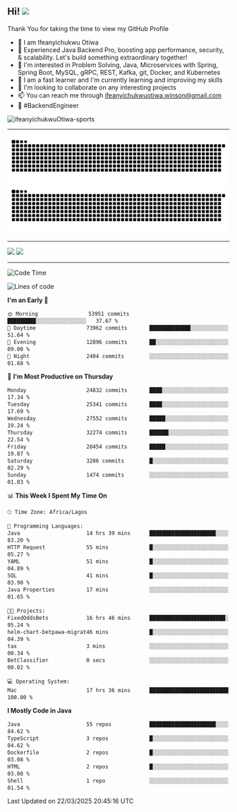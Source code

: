 <!-- BLOG-POST-LIST:START --><!-- BLOG-POST-LIST:END -->

## Hi! <img src="https://media.giphy.com/media/hvRJCLFzcasrR4ia7z/giphy.gif" width="4%"> 

Thank You for taking the time to view my GitHub Profile

- 👋 I am Ifeanyichukwu Otiwa
- 🚀 Experienced Java Backend Pro, boosting app performance, security, & scalability. Let's build something extraordinary together!
- 👀 I'm interested in Problem Solving, Java, Microservices with Spring, Spring Boot, MySQL, gRPC, REST, Kafka, git, Docker, and Kubernetes
- 🌱 I am a fast learner and I'm currently learning and improving my skills
- 💞️ I'm looking to collaborate on any interesting projects
- 📫 You can reach me through ifeanyichukwuotiwa.winson@gmail.com
- 🚀 #BackendEngineer

<p align="left" marginTop="10px"> <img src="https://komarev.com/ghpvc/?username=ifeanyichukwuOtiwa-sports&label=Profile%20views&color=0e75b6&style=for-the-badge" alt="ifeanyichukwuOtiwa-sports" /> </p>

***

<!--🐍📈SNAKEGRAPH / 🌐WEBSITE: https://github.com/Platane/snk -->
![github contribution grid snake animation](https://raw.githubusercontent.com/ifeanyichukwuOtiwa-sports/ifeanyichukwuOtiwa-sports/output/github-contribution-grid-snake-dark.svg#gh-dark-mode-only)![github contribution grid snake animation](https://raw.githubusercontent.com/ifeanyichukwuOtiwa-sports/ifeanyichukwuOtiwa-sports/output/github-contribution-grid-snake.svg#gh-light-mode-only)

***

<p float="left">
  <img float="left" src="https://github-readme-stats.vercel.app/api?username=ifeanyichukwuOtiwa-sports&count_private=true&include_all_commits=true&theme=react&show_icons=true" />
  <img float="right" src="https://github-readme-stats.vercel.app/api/top-langs/?username=ifeanyichukwuOtiwa-sports&layout=compact&show_icons=true&theme=react" /> 
</p>

***



<!--START_SECTION:waka-->
![Code Time](http://img.shields.io/badge/Code%20Time-3%2C559%20hrs%2010%20mins-blue)

![Lines of code](https://img.shields.io/badge/From%20Hello%20World%20I%27ve%20Written-41.9%20million%20lines%20of%20code-blue)

**I'm an Early 🐤** 

```text
🌞 Morning                53951 commits       █████████░░░░░░░░░░░░░░░░   37.67 % 
🌆 Daytime                73962 commits       █████████████░░░░░░░░░░░░   51.64 % 
🌃 Evening                12896 commits       ██░░░░░░░░░░░░░░░░░░░░░░░   09.00 % 
🌙 Night                  2404 commits        ░░░░░░░░░░░░░░░░░░░░░░░░░   01.68 % 
```
📅 **I'm Most Productive on Thursday** 

```text
Monday                   24832 commits       ████░░░░░░░░░░░░░░░░░░░░░   17.34 % 
Tuesday                  25341 commits       ████░░░░░░░░░░░░░░░░░░░░░   17.69 % 
Wednesday                27552 commits       █████░░░░░░░░░░░░░░░░░░░░   19.24 % 
Thursday                 32274 commits       ██████░░░░░░░░░░░░░░░░░░░   22.54 % 
Friday                   28454 commits       █████░░░░░░░░░░░░░░░░░░░░   19.87 % 
Saturday                 3286 commits        █░░░░░░░░░░░░░░░░░░░░░░░░   02.29 % 
Sunday                   1474 commits        ░░░░░░░░░░░░░░░░░░░░░░░░░   01.03 % 
```


📊 **This Week I Spent My Time On** 

```text
🕑︎ Time Zone: Africa/Lagos

💬 Programming Languages: 
Java                     14 hrs 39 mins      █████████████████████░░░░   83.20 % 
HTTP Request             55 mins             █░░░░░░░░░░░░░░░░░░░░░░░░   05.27 % 
YAML                     51 mins             █░░░░░░░░░░░░░░░░░░░░░░░░   04.89 % 
SQL                      41 mins             █░░░░░░░░░░░░░░░░░░░░░░░░   03.90 % 
Java Properties          17 mins             ░░░░░░░░░░░░░░░░░░░░░░░░░   01.65 % 

🐱‍💻 Projects: 
FixedOddsBets            16 hrs 46 mins      ████████████████████████░   95.24 % 
helm-chart-betpawa-migrat46 mins             █░░░░░░░░░░░░░░░░░░░░░░░░   04.39 % 
tax                      3 mins              ░░░░░░░░░░░░░░░░░░░░░░░░░   00.34 % 
BetClassifier            0 secs              ░░░░░░░░░░░░░░░░░░░░░░░░░   00.02 % 

💻 Operating System: 
Mac                      17 hrs 36 mins      █████████████████████████   100.00 % 
```

**I Mostly Code in Java** 

```text
Java                     55 repos            █████████████████████░░░░   84.62 % 
TypeScript               3 repos             █░░░░░░░░░░░░░░░░░░░░░░░░   04.62 % 
Dockerfile               2 repos             █░░░░░░░░░░░░░░░░░░░░░░░░   03.08 % 
HTML                     2 repos             █░░░░░░░░░░░░░░░░░░░░░░░░   03.08 % 
Shell                    1 repo              ░░░░░░░░░░░░░░░░░░░░░░░░░   01.54 % 
```




 Last Updated on 22/03/2025 20:45:16 UTC
<!--END_SECTION:waka-->

<!--
<p align="center">
![trophy](https://github-profile-trophy.vercel.app/?username=ifeanyichukwuOtiwa-sports&theme=onedark) (https://github.com/ryo-ma/github-profile-trophy)
</p>
-->

<!---
ifeanyi-otiwa/ifeanyi-otiwa is a ✨ special ✨ repository because its `README.md` (this file) appears on your GitHub profile.
You can click the Preview link to take a look at your changes.
--->
